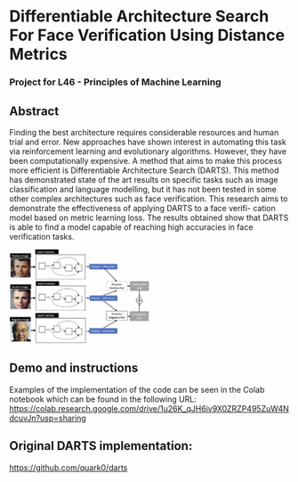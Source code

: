 # Differentiable Architecture Search For Face Verification Using Distance Metrics
### Project for L46 - Principles of Machine Learning


## Abstract
Finding the best architecture requires considerable resources and human trial and error. New approaches have shown interest in automating this task via reinforcement learning and evolutionary algorithms. However, they have been computationally expensive. A method that aims to make this process more efficient is Differentiable Architecture Search (DARTS). This method has demonstrated state of the art results on specific tasks such as image classification and language modelling, but it has not been tested in some other complex architectures such as face verification. This research aims to demonstrate the effectiveness of applying DARTS to a face verifi- cation model based on metric learning loss. The results obtained show that DARTS is able to find a model capable of reaching high accuracies in face verification tasks.

<img width="50%" src="./img/model-diagram.png" />

## Demo and instructions
Examples of the implementation of the code can be seen in the Colab notebook which can be found in the following URL: https://colab.research.google.com/drive/1u26K_qJH6iv9X0ZRZP495ZuW4NdcuvJn?usp=sharing

## Original DARTS implementation: 
https://github.com/quark0/darts